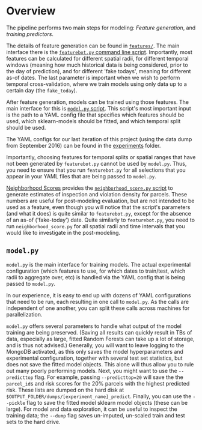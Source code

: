 # Overview

The pipeline performs two main steps for modeling: *Feature generation*, and *training predictors*.

The details of feature generation can be found in [`features/`](features/). The main interface there is the [`featurebot.py` command line script](features/featurebot.py). Importantly, most features can be calculated for different spatial radii, for different temporal windows (meaning how much historical data is being considered, prior to the day of prediction), and for different 'fake todays', meaning for different as-of dates. The last parameter is important when we wish to perform temporal cross-validation, where we train models using only data up to a certain day (the `fake_today`).

After feature generation, models can be trained using those features. The main interface for this is [`model.py` script](model.py). This script's most important input is the path to a YAML config file that specifies which features should be used, which sklearn-models should be fitted, and which temporal split should be used.

The YAML configs for our last iteration of this project (using the data dump from September 2016) can be found in the [experiments](experiments/) folder.

Importantly, choosing features for temporal splits or spatial ranges that have not been generated by `featurebot.py` cannot be used by `model.py`. Thus, you need to ensure that you run `featurebot.py` for all selections that you appear in your YAML files that are being passed to `model.py`.

[Neighborhood Scores](neighborhood_score/) provides the [`neighborhood_score.py` script](neighborhood_score/neighborhood_score.py) to generate estimates of inspection and violation density for parcels. These numbers are useful for post-modeling evaluation, but are not intended to be used as a feature, even though you will notice that the script's parameters (and what it does) is quite similar to `featurebot.py`, except for the absence of an as-of ('fake-today') date. Quite similarly to `featurebot.py`, you need to run `neighborhood_score.py` for all spatial radii and time intervals that you would like to investigate in the post-modeling.

## `model.py`

`model.py` is the main interface for training models. The actual experimental configuration (which features to use, for which dates to train/test, which radii to aggregate over, etc) is handled via the YAML config that is being passed to `model.py`. 

In our experience, it is easy to end up with dozens of YAML configurations that need to be run, each resulting in one call to `model.py`. As the calls are independent of one another, you can split these calls across machines for parallelization.

`model.py` offers several parameters to handle what output of the model training are being preserved. (Saving all results can quickly result in TBs of data, especially as large, fitted Random Forests can take up a lot of storage, and is thus not advised.) Generally, you will want to leave logging to the MongoDB activated, as this only saves the model hyperparameters and experimental configuration, together with several test set statistics, but does not save the fitted model objects. This alone will thus allow you to rule out many poorly performing models. Next, you might want to use the `--predicttop` flag. For example, passing `--predicttop=20` will save the the `parcel_id`s and risk scores for the 20% parcels with the highest predicted risk. These lists are dumped on the hard disk at `$OUTPUT_FOLDER/dumps/[experiment_name]_predict`. Finally, you can use the `--pickle` flag to save the fitted model sklearn model objects (these can be large). For model and data exploration, it can be useful to inspect the training data; the `--dump` flag saves un-imputed, un-scaled train and test sets to the hard drive.
